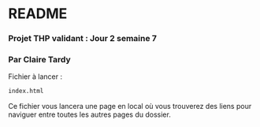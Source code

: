 # README
### Projet THP validant : Jour 2 semaine 7
### Par Claire Tardy

Fichier à lancer : 
~~~ bash
index.html 
~~~

Ce fichier vous lancera une page en local où vous trouverez des liens pour naviguer entre toutes les autres pages du dossier.